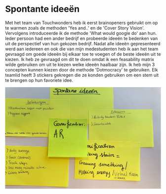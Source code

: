 # Spontante ideeën

Met het team van Touchwonders heb ik eerst brainopeners gebruikt om op te warmen zoals de methoden 'Yes and..' en de 'Cover Story Vision'. Vervolgens introduceerde ik de methode 'What would google do' aan hun. Ieder persoon had een ander bedrijf en probeerde ideeën te bedenken van uit de perspectief van hun gekozen bedrijf. Nadat alle ideeën gepresenteerd werd aan iedereen en ook die van mijn medestudenten heb ik aan het team gevraagd om goede ideeën bij elkaar toe te voegen of de beste ideeën uit te kiezen. Ik heb ze gevraagd om dit te doen omdat ik een feasability matrix wilde gebruiken om uit te kiezen welke ideeën haalbaar zijn. Ik heb mijn 3 concepten kunnen kiezen door de methode 'Dotmocracy' te gebruiken. Elk teamlid heeft 3 stickers gekregen die ze konden gebruiken om een stem uit te brengen op hun favoriete idee.

![Afbeelding 140](../.gitbook/assets/scannable-document-on-8-jun-2019-at-20_18_54.jpg)

